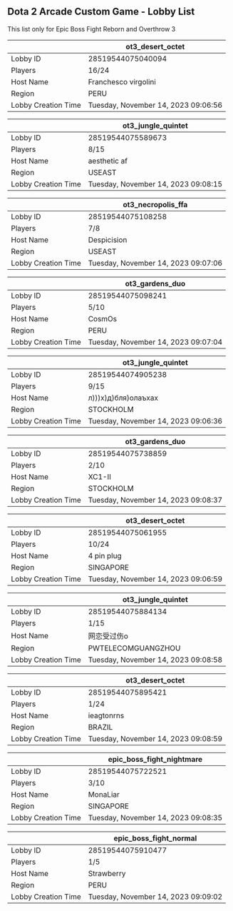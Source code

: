 ## Dota 2 Arcade Custom Game - Lobby List

This list only for Epic Boss Fight Reborn and Overthrow 3

|  | ot3_desert_octet |
| ------ | ------ |
| Lobby ID | 28519544075040094 |
| Players | 16/24 |
| Host Name | Franchesco virgolini |
| Region | PERU |
| Lobby Creation Time | Tuesday, November 14, 2023 09:06:56 |


|  | ot3_jungle_quintet |
| ------ | ------ |
| Lobby ID | 28519544075589673 |
| Players | 8/15 |
| Host Name | aesthetic af |
| Region | USEAST |
| Lobby Creation Time | Tuesday, November 14, 2023 09:08:15 |


|  | ot3_necropolis_ffa |
| ------ | ------ |
| Lobby ID | 28519544075108258 |
| Players | 7/8 |
| Host Name | Despicision |
| Region | USEAST |
| Lobby Creation Time | Tuesday, November 14, 2023 09:07:06 |


|  | ot3_gardens_duo |
| ------ | ------ |
| Lobby ID | 28519544075098241 |
| Players | 5/10 |
| Host Name | CosmOs |
| Region | PERU |
| Lobby Creation Time | Tuesday, November 14, 2023 09:07:04 |


|  | ot3_jungle_quintet |
| ------ | ------ |
| Lobby ID | 28519544074905238 |
| Players | 9/15 |
| Host Name | л)))х)д)бля)олаъхах |
| Region | STOCKHOLM |
| Lobby Creation Time | Tuesday, November 14, 2023 09:06:36 |


|  | ot3_gardens_duo |
| ------ | ------ |
| Lobby ID | 28519544075738859 |
| Players | 2/10 |
| Host Name | XC1-II |
| Region | STOCKHOLM |
| Lobby Creation Time | Tuesday, November 14, 2023 09:08:37 |


|  | ot3_desert_octet |
| ------ | ------ |
| Lobby ID | 28519544075061955 |
| Players | 10/24 |
| Host Name | 4 pin plug |
| Region | SINGAPORE |
| Lobby Creation Time | Tuesday, November 14, 2023 09:06:59 |


|  | ot3_jungle_quintet |
| ------ | ------ |
| Lobby ID | 28519544075884134 |
| Players | 1/15 |
| Host Name | 网恋受过伤o |
| Region | PWTELECOMGUANGZHOU |
| Lobby Creation Time | Tuesday, November 14, 2023 09:08:58 |


|  | ot3_desert_octet |
| ------ | ------ |
| Lobby ID | 28519544075895421 |
| Players | 1/24 |
| Host Name | ieagtonrns |
| Region | BRAZIL |
| Lobby Creation Time | Tuesday, November 14, 2023 09:08:59 |


|  | epic_boss_fight_nightmare |
| ------ | ------ |
| Lobby ID | 28519544075722521 |
| Players | 3/10 |
| Host Name | MonaLiar |
| Region | SINGAPORE |
| Lobby Creation Time | Tuesday, November 14, 2023 09:08:35 |


|  | epic_boss_fight_normal |
| ------ | ------ |
| Lobby ID | 28519544075910477 |
| Players | 1/5 |
| Host Name | Strawberry |
| Region | PERU |
| Lobby Creation Time | Tuesday, November 14, 2023 09:09:02 |


